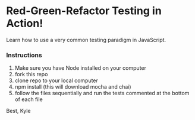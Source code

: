 # Red-Green-Refactor Testing in Action!

Learn how to use a very common testing paradigm in JavaScript.  

### Instructions
  1. Make sure you have Node installed on your computer
  2. fork this repo
  3. clone repo to your local computer
  4. npm install (this will download mocha and chai)
  5. follow the files sequentially and run the tests commented at the bottom of each file
  
Best, Kyle
